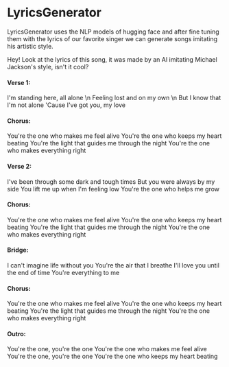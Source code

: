 # LyricsGenerator
LyricsGenerator uses the NLP models of hugging face and after fine tuning them with the lyrics of our favorite singer we can generate songs imitating his artistic style.

Hey! Look at the lyrics of this song, it was made by an AI imitating Michael Jackson's style, isn't it cool?

#### Verse 1:
I'm standing here, all alone \n
Feeling lost and on my own \n
But I know that I'm not alone
'Cause I've got you, my love

#### Chorus:
You're the one who makes me feel alive
You're the one who keeps my heart beating
You're the light that guides me through the night
You're the one who makes everything right

#### Verse 2:
I've been through some dark and tough times
But you were always by my side
You lift me up when I'm feeling low
You're the one who helps me grow

#### Chorus:
You're the one who makes me feel alive
You're the one who keeps my heart beating
You're the light that guides me through the night
You're the one who makes everything right

#### Bridge:
I can't imagine life without you
You're the air that I breathe
I'll love you until the end of time
You're everything to me

#### Chorus:
You're the one who makes me feel alive
You're the one who keeps my heart beating
You're the light that guides me through the night
You're the one who makes everything right

#### Outro:
You're the one, you're the one
You're the one who makes me feel alive
You're the one, you're the one
You're the one who keeps my heart beating
